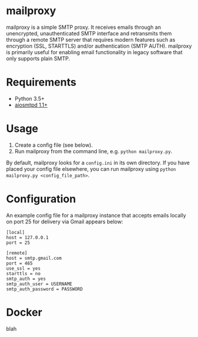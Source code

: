 # mailproxy
mailproxy is a simple SMTP proxy. It receives emails through an unencrypted, unauthenticated SMTP interface and retransmits them through a remote SMTP server that requires modern features such as encryption (SSL, STARTTLS) and/or authentication (SMTP AUTH). mailproxy is primarily useful for enabling email functionality in legacy software that only supports plain SMTP.

# Requirements
* Python 3.5+
* [aiosmtpd 1.1+](https://aiosmtpd.readthedocs.io)


# Usage
1. Create a config file (see below).
2. Run mailproxy from the command line, e.g. `python mailproxy.py`.

By default, mailproxy looks for a `config.ini` in its own directory.
If you have placed your config file elsewhere, you can run mailproxy
using `python mailproxy.py <config_file_path>`.


# Configuration
An example config file for a mailproxy instance that accepts emails locally on port 25 for delivery via Gmail appears below:
```
[local]
host = 127.0.0.1
port = 25

[remote]
host = smtp.gmail.com
port = 465
use_ssl = yes
starttls = no
smtp_auth = yes
smtp_auth_user = USERNAME
smtp_auth_password = PASSWORD
```

# Docker
blah
